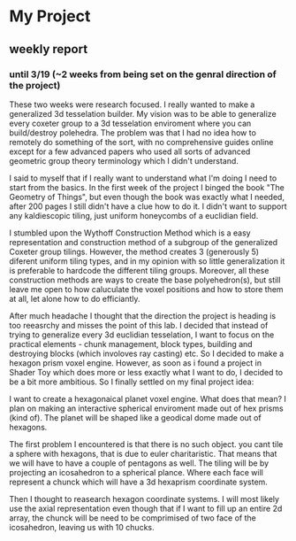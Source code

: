 # My Project
## weekly report

### until 3/19 (~2 weeks from being set on the genral direction of the project)
These two weeks were research focused. I really wanted to make a generalized 3d tesselation builder. My vision was to be able to generalize every coxeter group to a 3d tesselation enviroment where you can build/destroy polehedra. The problem was that I had no idea how to remotely do something of the sort, with no comprehensive guides online except for a few advanced papers who used all sorts of advanced geometric group theory terminology which I didn't understand.

I said to myself that if I really want to understand what I'm doing I need to start from the basics. In the first week of the project I binged the book "The Geometry of Things", but even though the book was exactly what I needed, after 200 pages I still didn't have a clue how to do it. I didn't want to support any kaldiescopic tiling, just uniform honeycombs of a euclidian field.

I stumbled upon the Wythoff Construction Method which is a easy representation and construction method of a subgroup of the generalized Coxeter group tilings. However, the method creates 3 (generously 5) diferent uniform tiling types, and in my opinion with so little generalization it is preferable to hardcode the different tiling groups. Moreover, all these construction methods are ways to create the base polyehedron(s), but still leave me open to how caluculate the voxel positions and how to store them at all, let alone how to do efficiantly.

After much headache I thought that the direction the project is heading is too reeasrchy and misses the point of this lab. I decided that instead of trying to generalize every 3d euclidian tesselation, I want to focus on the practical elements - chunk management, block types, building and destroying blocks (which involoves ray casting) etc. So I decided to make a hexagon prism voxel engine. However, as soon as i found a project in Shader Toy which does more or less exactly what I want to do, I decided to be a bit more ambitious. So I finally settled on my final project idea:

I want to create a hexagonaical planet voxel engine. What does that mean? I plan on making an interactive spherical enviroment made out of hex prisms (kind of).
The planet will be shaped like a geodical dome made out of hexagons.

The first problem I encountered is that there is no such object. you cant tile a sphere with hexagons, that is due to euler charitaristic. That means that we will have to have a couple of pentagons as well. The tiling will be by projecting an icosahedron to a spherical plance. Where each face will represent a chunck which will have a 3d hexaprism coordinate system. 

Then I thought to reasearch hexagon coordinate systems. I will most likely use the axial representation even though that if I want to fill up an entire 2d array, the chunck will be need to be comprimised of two face of the icosahedron, leaving us with 10 chucks.
